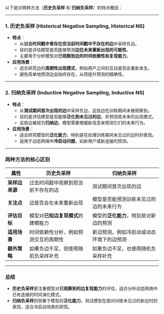 以下是对两种方法（**历史负采样** 和 **归纳负采样**）的特点概括：

---

### **1. 历史负采样 (Historical Negative Sampling, Historical NS)**
- **特点**：
  - 从**过去时间戳中曾存在但当前时间戳中不存在的边**中采样负边。
  - 目的是评估模型是否能够预测**边在未来重新出现的可能性**。
  - 主要用于分析模型对**已观察到边的时间依赖性和复现能力**。
- **应用场景**：
  - 适合研究边的**周期性出现模式**，例如用户之间的互动是否会重新发生。
  - 避免简单地预测边会始终存在，从而提升预测的精确性。

---

### **2. 归纳负采样 (Inductive Negative Sampling, Inductive NS)**
- **特点**：
  - 从**测试期间首次出现的边**中采样负边，这些边在训练期间未被观察到。
  - 目的是评估模型是否能够**泛化到未见过的边**，并预测其未来的出现模式。
  - 这些边被视为**归纳边**，模型需要根据新信息来预测它们的未来行为。
- **应用场景**：
  - 适合研究模型的**泛化能力**，特别是在处理训练期间未见过的边时的表现。
  - 适用于动态网络中**冷启动问题**，如新用户或新连接的预测。

---

### **两种方法的核心区别**

| **属性**       | **历史负采样**                       | **归纳负采样**                           |
| -------------- | ------------------------------------ | ---------------------------------------- |
| **采样边来源** | 过去时间戳中观察到但当前不存在的边   | 测试期间首次出现的边                     |
| **关注点**     | 边是否会在未来重新出现               | 模型是否能预测训练未见过的边的未来行为   |
| **评估目标**   | 模型对**已知边复现模式**的建模能力   | 模型的**泛化能力**，特别是对新边的预测   |
| **适用场景**   | 时间依赖性分析，例如预测交互的周期性 | 新边预测，例如冷启动或动态环境下的边预测 |
| **额外策略**   | 如果负边不足，则使用随机负采样补充   | 如果负边不足，也使用随机负采样补充       |

---

### **总结**
- **历史负采样**更注重模型对**已观察到的边复现能力**的评估，适合分析动态网络中已有连接的时间演化模式。
- **归纳负采样**则侧重于模型的**泛化能力**，测试模型在面对训练未见过的新边时的表现，适合冷启动场景的研究。